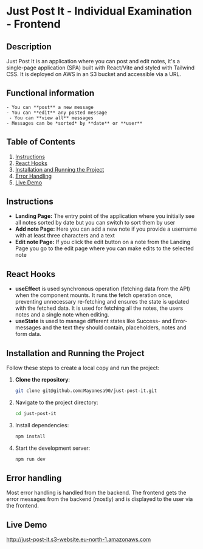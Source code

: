 # Just Post It - Individual Examination - Frontend


## Description

Just Post It is an application where you can post and edit notes, it's a single-page application (SPA) built with React/Vite and styled with Tailwind CSS. It is deployed on AWS in an S3 bucket and accessible via a URL.

## Functional information
    - You can **post** a new message
    - You can **edit** any posted message
	 - You can **view all** messages
    - Messages can be *sorted* by **date** or **user**

## Table of Contents

1. [Instructions](#instructions)
2. [React Hooks](#react-hooks)
3. [Installation and Running the Project](#installation-and-running-the-project)
4. [Error Handling](#error-handling)
5. [Live Demo](#live-demo)

## Instructions

- **Landing Page:** The entry point of the application where you initially see all notes sorted by date but you can switch to sort them by user
- **Add note Page:** Here you can add a new note if you provide a username with at least three characters and a text
- **Edit note Page:** If you click the edit button on a note from the Landing Page you go to the edit page where you can make edits to the selected note

## React Hooks
- **useEffect** is used synchronous operation (fetching data from the API) when the component mounts. It runs the fetch operation once, preventing unnecessary re-fetching and ensures the state is updated with the fetched data. It is used for fetching all the notes, the users notes and a single note when editing.
- **useState** is used to manage different states like Success- and Error-messages and the text they should contain, placeholders, notes and form data.

## Installation and Running the Project

Follow these steps to create a local copy and run the project:

1. **Clone the repository**:
   ```bash
   git clone git@github.com:Mayonesa90/just-post-it.git

2. Navigate to the project directory:
   ```bash
   cd just-post-it

3. Install dependencies:
   ```bash
   npm install

4. Start the development server:
   ```bash
   npm run dev

## Error handling

Most error handling is handled from the backend. The frontend gets the error messages from the backend (mostly) and is displayed to the user via the frontend.


## Live Demo
http://just-post-it.s3-website.eu-north-1.amazonaws.com